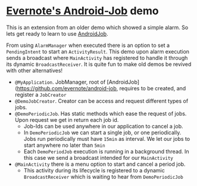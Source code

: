 # [Evernote's Android-Job](https://github.com/evernote/android-job) demo

This is an extension from an older demo which showed a simple alarm.  So lets get ready to learn to use [AndroidJob](https://github.com/evernote/android-job).

From using `AlarmManager` when executed there is an option to set a `PendingIntent` to start an `ActivityResult`. This demo upon alarm execution sends a broadcast where `MainActivity` has registered to handle it through its dynamic `BroadcastReceiver`. It is quite fun to make old demos be revived with other alternatives!

* `@MyApplication`. JobManager, root of [AndroidJob](https://github.com/evernote/android-job, requires to be created, and register a `JobCreator`
* `@DemoJobCreator`. Creator can be access and request different types of jobs.
* `@DemoPeriodicJob`. Has static methods which ease the request of jobs. Upon request we get in return each job id. 
    * Job-Ids can be used anywhere in our application to cancel a job.
    * In `DemoPeriodicJob` we can start a single job, or one periodically. Jobs run periodically must have `15min` as interval. We let our jobs to start anywhere no later than `5min`
    * Each `DemoPeriodJob` execution is running in a background thread. In this case we send a broadcast intended for our `MainActivity`
*  `@MainActivity` there is a menu option to start and cancel a period job. 
    * This activity during its lifecycle is registered to a dynamic `BroadcastReceiver` which is waiting to hear from `DemoPeriodicJob`


